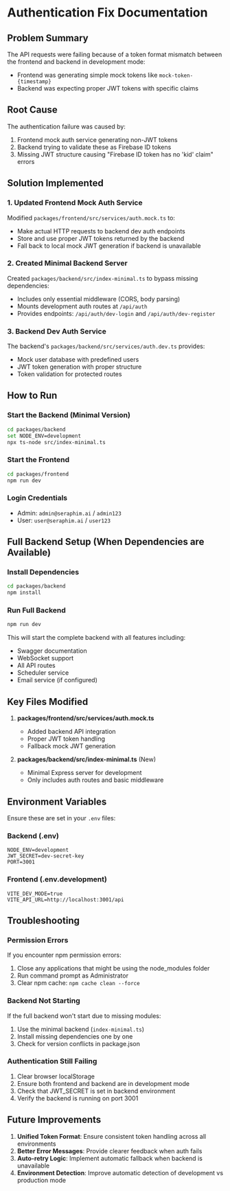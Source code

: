 # Authentication Fix Documentation

## Problem Summary
The API requests were failing because of a token format mismatch between the frontend and backend in development mode:
- Frontend was generating simple mock tokens like `mock-token-{timestamp}`
- Backend was expecting proper JWT tokens with specific claims

## Root Cause
The authentication failure was caused by:
1. Frontend mock auth service generating non-JWT tokens
2. Backend trying to validate these as Firebase ID tokens
3. Missing JWT structure causing "Firebase ID token has no 'kid' claim" errors

## Solution Implemented

### 1. Updated Frontend Mock Auth Service
Modified `packages/frontend/src/services/auth.mock.ts` to:
- Make actual HTTP requests to backend dev auth endpoints
- Store and use proper JWT tokens returned by the backend
- Fall back to local mock JWT generation if backend is unavailable

### 2. Created Minimal Backend Server
Created `packages/backend/src/index-minimal.ts` to bypass missing dependencies:
- Includes only essential middleware (CORS, body parsing)
- Mounts development auth routes at `/api/auth`
- Provides endpoints: `/api/auth/dev-login` and `/api/auth/dev-register`

### 3. Backend Dev Auth Service
The backend's `packages/backend/src/services/auth.dev.ts` provides:
- Mock user database with predefined users
- JWT token generation with proper structure
- Token validation for protected routes

## How to Run

### Start the Backend (Minimal Version)
```bash
cd packages/backend
set NODE_ENV=development
npx ts-node src/index-minimal.ts
```

### Start the Frontend
```bash
cd packages/frontend
npm run dev
```

### Login Credentials
- Admin: `admin@seraphim.ai` / `admin123`
- User: `user@seraphim.ai` / `user123`

## Full Backend Setup (When Dependencies are Available)

### Install Dependencies
```bash
cd packages/backend
npm install
```

### Run Full Backend
```bash
npm run dev
```

This will start the complete backend with all features including:
- Swagger documentation
- WebSocket support
- All API routes
- Scheduler service
- Email service (if configured)

## Key Files Modified

1. **packages/frontend/src/services/auth.mock.ts**
   - Added backend API integration
   - Proper JWT token handling
   - Fallback mock JWT generation

2. **packages/backend/src/index-minimal.ts** (New)
   - Minimal Express server for development
   - Only includes auth routes and basic middleware

## Environment Variables

Ensure these are set in your `.env` files:

### Backend (.env)
```
NODE_ENV=development
JWT_SECRET=dev-secret-key
PORT=3001
```

### Frontend (.env.development)
```
VITE_DEV_MODE=true
VITE_API_URL=http://localhost:3001/api
```

## Troubleshooting

### Permission Errors
If you encounter npm permission errors:
1. Close any applications that might be using the node_modules folder
2. Run command prompt as Administrator
3. Clear npm cache: `npm cache clean --force`

### Backend Not Starting
If the full backend won't start due to missing modules:
1. Use the minimal backend (`index-minimal.ts`)
2. Install missing dependencies one by one
3. Check for version conflicts in package.json

### Authentication Still Failing
1. Clear browser localStorage
2. Ensure both frontend and backend are in development mode
3. Check that JWT_SECRET is set in backend environment
4. Verify the backend is running on port 3001

## Future Improvements

1. **Unified Token Format**: Ensure consistent token handling across all environments
2. **Better Error Messages**: Provide clearer feedback when auth fails
3. **Auto-retry Logic**: Implement automatic fallback when backend is unavailable
4. **Environment Detection**: Improve automatic detection of development vs production mode